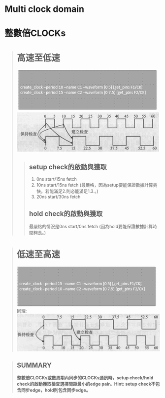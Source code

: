 Multi clock domain
==================
# 整數倍CLOCKs
># 高速至低速
>![Image](https://github.com/vita70579/VLSI/raw/main/Image/im19.png)<br>
>![Image](https://github.com/vita70579/VLSI/raw/main/Image/im20.png)<br>
>>## setup check的啟動與獲取
>>1. 0ns start/15ns fetch
>>2. 10ns start/15ns fetch (最嚴格，因為setup要能保證數據計算夠快。若能滿足2.則必能滿足1.3.。)
>>3. 20ns start/30ns fetch
>>## hold check的啟動與獲取
>>最嚴格的情況是0ns start/0ns fetch (因為hold要能保證數據計算時間夠長。)

># 低速至高速
>![Image](https://github.com/vita70579/VLSI/raw/main/Image/im21.png)<br>
同理:<br>
>![Image](https://github.com/vita70579/VLSI/raw/main/Image/im22.png)<br>

>## SUMMARY
>**整數倍CLOCKs或數周期內同步的CLOCKs通訊時，setup check/hold check的啟動獲取檢查選擇間距最小的edge pair。Hint: setup check不包含同步edge，hold則包含同步edge。**
